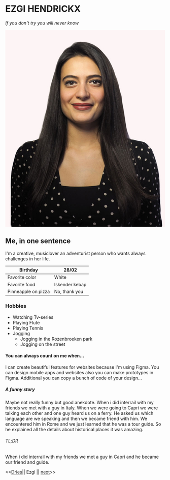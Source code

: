 
# EZGI HENDRICKX 

*If you don't try you will never know* 

![MY photo](/myphoto.jpg)

## Me, in one sentence
I'm a creative, musiclover an adventurist person who wants always challenges in her life.

Birthday    | 28/02
------------ | -------------
Favorite color|  White
Favorite food| Iskender kebap
Pinneapple on pizza| No, thank you

### Hobbies 

 - Watching Tv-series
 - Playing Flute
 - Playing Tennis
 - Jogging
    - Jogging in the Rozenbroeken park
    - Jogging on the street 
>

#### You can always count on me when... 

I can create beautiful features for websites because I'm using Figma. You can design mobile apps and websites also you can make prototypes in Figma. Additional you can copy a bunch of code of your design...

##### A funny story 
Maybe not really funny but good anekdote.
When i did interrail with my friends we met with a guy in Italy. When we were going to Capri we were talking each other and one guy heard us on a ferry. He asked us which language are we speaking and then we became friend with him. We encountered him in Rome and we just learned that he was a tour guide. So he explained all the details about historical places it was amazing. 

###### TL;DR 

When i did interrail with my friends we met a guy in Capri and he became our friend and guide.

<<[Dries](https://github.com/DriesDD/markdown-challenge/blob/master/README.md)|| Ezgi || [next](https://duckduckgo.com)>>

